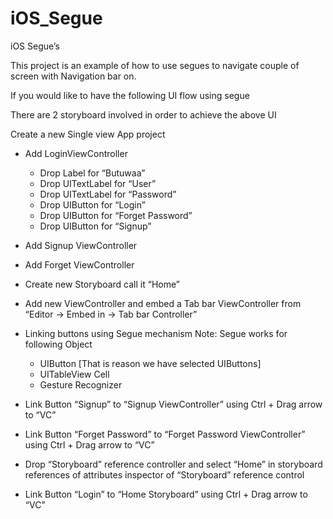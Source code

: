 # iOS_Segue

iOS Segue’s

This project is an example of how to use segues to navigate couple of screen with Navigation bar on.

If you would like to have the following UI flow using segue


There are 2 storyboard involved in order to achieve the above UI


Create a new Single view App project

- Add LoginViewController
  - Drop Label for “Butuwaa”
  - Drop UITextLabel for “User”
  - Drop UITextLabel for “Password”
  - Drop UIButton for “Login”
  - Drop UIButton for “Forget Password”
  - Drop UIButton for “Signup”


- Add Signup ViewController
- Add Forget ViewController
- Create new Storyboard call it “Home”
- Add new ViewController and embed a Tab bar ViewController from “Editor -> Embed in -> Tab bar Controller”


- Linking buttons using Segue mechanism
Note: Segue works for following Object
  - UIButton   [That is reason we have selected UIButtons]
  - UITableView Cell
  - Gesture Recognizer  

- Link Button “Signup” to “Signup ViewController” using Ctrl + Drag arrow to “VC”
- Link Button “Forget Password” to “Forget Password ViewController” using Ctrl + Drag arrow to “VC”
- Drop “Storyboard” reference controller and select “Home” in storyboard references of attributes inspector of “Storyboard” reference control
- Link Button “Login” to “Home Storyboard” using Ctrl + Drag arrow to “VC”
